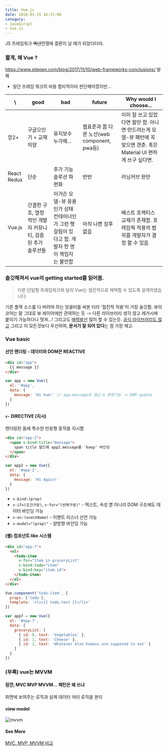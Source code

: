 ```yaml
---
title: Vue.js
date: 2018-01-15 16:37:00
category:
- JavaScript
- Vue.js
---
```


JS 프레임워크 ~~백년~~전쟁에 결론이 날 때가 되었다더라.

### 짧게, 왜 Vue ?
https://www.sitepen.com/blog/2017/11/10/web-frameworks-conclusions/ 발췌
* 일단 프레임 워크의 비용 합리적이라 판단해야겠지만...

\ | good | bad | future | Why would I choose...
---|---|---|---|---
앙2+| 구글으인기 + 교재의양 | 유지보수 누가해... | 웹표준과 쫌 다른 노선(web component, pwa등) | 이미 잘 쓰고 있었다면 할만 함. 아니면 만드려는게 모델-뷰 패턴에 꼭 맞으면 갠춘. 혹은 Material UI 편하게 쓰구 싶다면.
React<br>Redux| 단순 | 추가 기능 솔루션 파편화 | 반반 | 러닝커브 완만
Vue.js| 간결한 구조, 열정적인 개발자 커뮤니티, 검증된 추가 솔루션들 | 이거슨 모델-뷰 응용인가 상태 컨테이너인가 그런 헷갈림이 있다고 함. 개발자 한 명이 책임지는 불안함 | 아직 나쁜 징후 없음 | 베스트 프랙티스 교재가 존재함. 프레임웍 적용의 범위를 개발자가 결정 할 수 있음

### 솔깃해져서 vue의 getting started를 읽어봄.
> 다른 단일형 프레임워크와 달리 Vue는 점진적으로 채택할 수 있도록 설계하였습니다.

기존 플젝 소스를 다 버려야 하는 앙귤러를 써본 터라 '점진적 적용'이 가장 솔깃함. 뷰의 코어는 말 그대로 뷰 레이어에만 관여하는 듯 -> 다른 라이브러리 생각 않고 레거시에 붙이기 가능하다니 멋져...! 그리고도 [매력발산](https://kr.vuejs.org/v2/guide/comparison.html) 많이 할 수 있는듯. [공식 라이브러리도 많고](https://github.com/vuejs/awesome-vue#components--libraries) 그리고 이 모든것보다 우선하여, **문서가 잘 되어 있다**는 점 가장 채고.

### Vue basic
#### 선언 렌더링 - 데이터와 DOM은 REACTIVE
```html
<div id="app">
  {{ message }}
</div>
```
```js
var app = new Vue({
  el: '#app',
  data: {
    message: 'Hi Vue!' // app.message로 접근 & 변경가능 -> DOM update
  }
})
```
#### `v-` DIRECTIVE (지시)
렌더링된 돔에 특수한 반응형 동작을 지시함
```html
<div id="app-2">
  <span v-bind:title="message">
    span title 필드에 app2.message를 'keep' 바인딩
  </span>
</div>
```
```js
var app2 = new Vue({
  el: '#app-2',
  data: {
    message: 'Hi Again!'
  }
})
```
* `v-bind:(prop)`
* `v-if=(조건구문)`, `v-for="(반복구문)"` - 텍스트, 속성 뿐 아니라 DOM 구조에도 데이터 바인딩 가능
* `v-on:(eventName)` - 이벤트 리스너 선언 가능
* `v-model="(prop)"` - 양방향 바인딩 가능

#### (웹) 컴포넌트 like 시스템
```html
<div id="app-7">
  <ol>
    <todo-item
      v-for="item in groceryList"
      v-bind:todo="item"
      v-bind:key="item.id">
    </todo-item>
  </ol>
</div>
```
```js
Vue.component('todo-item', {
  props: ['todo'],
  template: '<li>{{ todo.text }}</li>'
})

var app7 = new Vue({
  el: '#app-7',
  data: {
    groceryList: [
      { id: 0, text: 'Vegetables' },
      { id: 1, text: 'Cheese' },
      { id: 2, text: 'Whatever else humans are supposed to eat' }
    ]
  }
})
```

### (부록) vue는 MVVM
#### 잠깐, MVC MVP MVVM... 패턴은 왜 쓰냐
화면에 보여주는 로직과 실제 데이터 처리 로직을 분리

#### view model
![mvvm](https://magi82.github.io/images/2017-2-24-android-mvc-mvp-mvvm/mvvm.png)

#### See More
[MVC, MVP, MVVM 비교](https://magi82.github.io/android-mvc-mvp-mvvm/)
